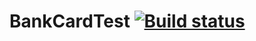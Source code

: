 # BankCardTest [![Build status](https://ci.appveyor.com/api/projects/status/xeji496ibo9x16h0?svg=true)](https://ci.appveyor.com/project/LaSFront/bankcardtest)

